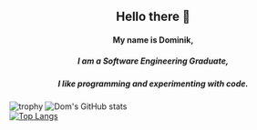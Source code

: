 <div align="center">
<h2> Hello there 👋 </h2>


  <h4>My name is Dominik,</h4>
  <h5>I am a Software Engineering Graduate,</h5> 
  <h5>I like programming and experimenting with code.</h5>
</div>

![trophy](https://github-profile-trophy.vercel.app/?username=DomDEV8&theme=nord&title=Commit)
![Dom's GitHub stats](https://github-readme-stats.vercel.app/api?username=DomDEV8&theme=algolia&show_icons=true) <br>
[![Top Langs](https://github-readme-stats.vercel.app/api/top-langs/?username=DomDEV8&layout=compact)](https://github.com/anuraghazra/github-readme-stats)
